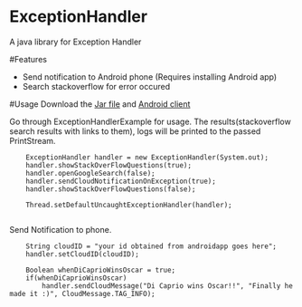 # ExceptionHandler
A java library for Exception Handler

#Features
- Send notification to Android phone (Requires installing Android app)
- Search stackoverflow for error occured

#Usage
Download the <a href="https://github.com/cyn0/ExceptionHandler/releases/download/0.1/ExceptionHandler-v0.1-beta.jar">Jar file</a> and <a href="https://github.com/cyn0/ExceptionHandler/releases/download/0.1/ExceptionHandler-v0.1-beta.apk">Android client</a>

Go through ExceptionHandlerExample for usage.
The results(stackoverflow search results with links to them), logs will be printed to the passed PrintStream.

```
	ExceptionHandler handler = new ExceptionHandler(System.out);
	handler.showStackOverFlowQuestions(true);
	handler.openGoogleSearch(false);
	handler.sendCloudNotificationOnException(true);
	handler.showStackOverFlowQuestions(false);	

	Thread.setDefaultUncaughtExceptionHandler(handler);
	
```
Send Notification to phone.
```
	String cloudID = "your id obtained from androidapp goes here";
	handler.setCloudID(cloudID);
		
	Boolean whenDiCaprioWinsOscar = true;
	if(whenDiCaprioWinsOscar)
		handler.sendCloudMessage("Di Caprio wins Oscar!!", "Finally he made it :)", CloudMessage.TAG_INFO);
```



